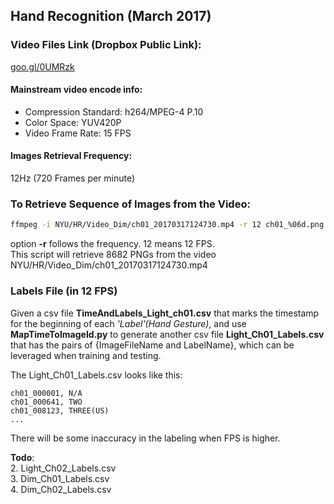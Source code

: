 ## Hand Recognition (March 2017)

### Video Files Link (Dropbox Public Link):
[goo.gl/0UMRzk][dropbox]

#### Mainstream video encode info:
- Compression Standard: h264/MPEG-4 P.10
- Color Space: YUV420P
- Video Frame Rate: 15 FPS

#### Images Retrieval Frequency: 
12Hz (720 Frames per minute)


### To Retrieve Sequence of Images from the Video:
```sh
ffmpeg -i NYU/HR/Video_Dim/ch01_20170317124730.mp4 -r 12 ch01_%06d.png  
```
option **-r** follows the frequency. 12 means 12 FPS.   
This script will retrieve 8682 PNGs from the video NYU/HR/Video_Dim/ch01_20170317124730.mp4

### Labels File (in 12 FPS)
Given a csv file **TimeAndLabels_Light_ch01.csv** that marks the timestamp for the beginning of each *'Label'(Hand Gesture)*, and use **MapTimeToImageId.py** to generate another csv file **Light_Ch01_Labels.csv** that has the pairs of {ImageFileName and LabelName}, which can be leveraged when training and testing.

The Light_Ch01_Labels.csv looks like this:
```csv
ch01_000001, N/A
ch01_000641, TWO
ch01_008123, THREE(US)
...
```

There will be some inaccuracy in the labeling when FPS is higher.

**Todo**:  
2. Light_Ch02_Labels.csv  
3. Dim_Ch01_Labels.csv  
4. Dim_Ch02_Labels.csv

[dropbox]:https://goo.gl/0UMRzk
